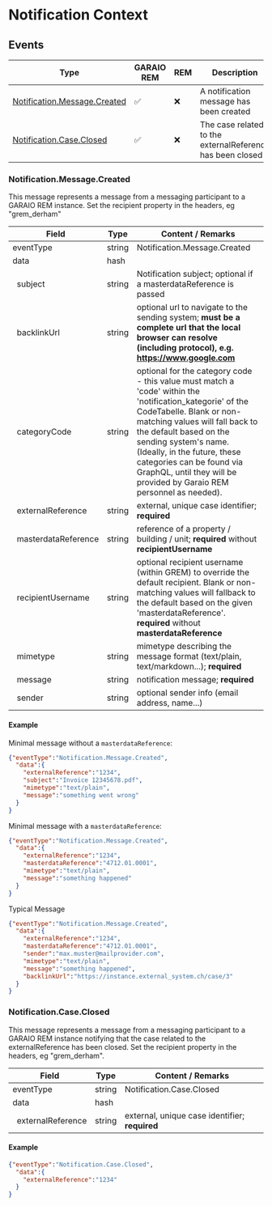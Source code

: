 # Notification Context

## Events

Type | GARAIO REM | REM | Description
---|---|---|---
[Notification.Message.Created](#notificationmessagecreated) | :white_check_mark: | :x: | A notification message has been created
[Notification.Case.Closed](#notificationcaseclosed) | :white_check_mark: | :x: | The case related to the externalReference has been closed

### Notification.Message.Created

This message represents a message from a messaging participant to a GARAIO REM instance. Set the recipient property in the headers, eg "grem_derham"

Field | Type | Content / Remarks
---|---|---
eventType | string | Notification.Message.Created
data | hash |
&nbsp;&nbsp;subject | string | Notification subject; optional if a masterdataReference is passed
&nbsp;&nbsp;backlinkUrl | string | optional url to navigate to the sending system; **must be a complete url that the local browser can resolve (including protocol), e.g. <https://www.google.com>**
&nbsp;&nbsp;categoryCode | string | optional for the category code - this value must match a 'code' within the 'notification_kategorie' of the CodeTabelle.  Blank or non-matching values will fall back to the default based on the sending system's name. (Ideally, in the future, these categories can be found via GraphQL, until they will be provided by Garaio REM personnel as needed).
&nbsp;&nbsp;externalReference | string | external, unique case identifier; **required**
&nbsp;&nbsp;masterdataReference | string | reference of a property / building / unit; **required** without **recipientUsername**
&nbsp;&nbsp;recipientUsername | string | optional recipient username (within GREM) to override the default recipient.  Blank or non-matching values will fallback to the default based on the given 'masterdataReference'. **required** without **masterdataReference**
&nbsp;&nbsp;mimetype | string | mimetype describing the message format (text/plain, text/markdown...); **required**
&nbsp;&nbsp;message | string | notification message; **required**
&nbsp;&nbsp;sender | string | optional sender info (email address, name...)

#### Example

Minimal message without a `masterdataReference`:

```json
{"eventType":"Notification.Message.Created",
  "data":{
    "externalReference":"1234",
    "subject":"Invoice 12345678.pdf",
    "mimetype":"text/plain",
    "message":"something went wrong"
  }
}
```

Minimal message with a `masterdataReference`:

```json
{"eventType":"Notification.Message.Created",
  "data":{
    "externalReference":"1234",
    "masterdataReference":"4712.01.0001",
    "mimetype":"text/plain",
    "message":"something happened"
  }
}
```

Typical Message

```json
{"eventType":"Notification.Message.Created",
  "data":{
    "externalReference":"1234",
    "masterdataReference":"4712.01.0001",
    "sender":"max.muster@mailprovider.com",
    "mimetype":"text/plain",
    "message":"something happened",
    "backlinkUrl":"https://instance.external_system.ch/case/3"
  }
}
```

### Notification.Case.Closed

This message represents a message from a messaging participant to a GARAIO REM instance notifying that the case related to the externalReference has been closed. Set the recipient property in the headers, eg "grem_derham".

Field | Type | Content / Remarks
---|---|---
eventType | string | Notification.Case.Closed
data | hash |
&nbsp;&nbsp;externalReference | string | external, unique case identifier; **required**

#### Example

```json
{"eventType":"Notification.Case.Closed",
  "data":{
    "externalReference":"1234"
  }
}
```
